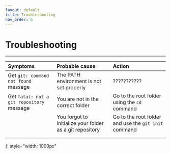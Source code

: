 ```yaml
---
layout: default
title: Troubleshooting
nav_order: 6
---
```


# Troubleshooting

---

| Symptoms                                  | Probable cause                                           | Action                                               |
|:------------------------------------------|:---------------------------------------------------------|:-----------------------------------------------------|
| Get `git: command not found` message      | The PATH environment is not set properly                 | ???????????                                          |
| Get `fatal: not a git repository` message | You are not in the correct folder                        | Go to the root folder using the `cd` command         |
|                                           | You forgot to initialize your folder as a git repository | Go to the root folder and use the `git init` command |
|                                           |                                                          |                                                      |
|                                           |                                                          |                                                      |
{: style="width: 1000px"
